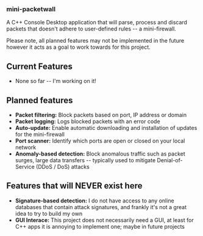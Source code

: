 ### mini-packetwall

A C++ Console Desktop application that will parse, process and discard packets that doesn't adhere to user-defined rules -- a mini-firewall.

Please note, all planned features may not be implemented in the future however it acts as a goal to work towards for this project.

## Current Features
* None so far -- I'm working on it!

## Planned features
- **Packet filtering:** Block packets based on port, IP address or domain
- **Packet logging:** Logs blocked packets with an error code
- **Auto-update:** Enable automatic downloading and installation of updates for the mini-firewall
- **Port scanner:** Identify which ports are open or closed on your local network
- **Anomaly-based detection:** Block anomalous traffic such as packet surges, large data transfers -- typically used to mitigate Denial-of-Service (DDoS / DoS) attacks

## Features that will NEVER exist here
- **Signature-based detection:** I do not have access to any online databases that contain attack signatures, and frankly it's not a great idea to try to build my own
- **GUI Interace:** This project does not necessarily need a GUI, at least for C++ apps it is annoying to implement one; maybe in future projects
